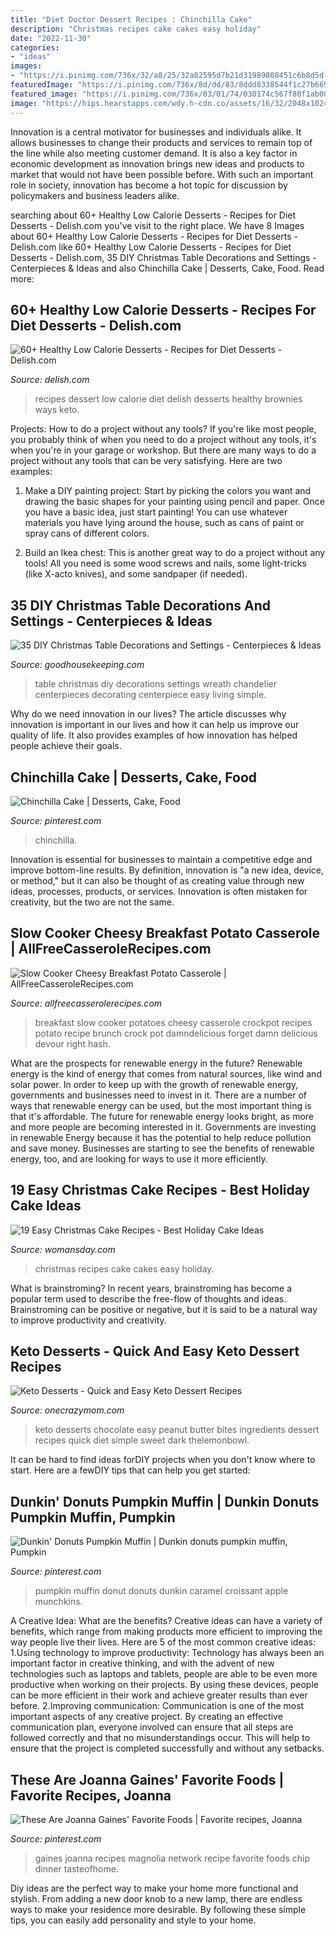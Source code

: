 ```yaml
---
title: "Diet Doctor Dessert Recipes : Chinchilla Cake"
description: "Christmas recipes cake cakes easy holiday"
date: "2022-11-30"
categories:
- "ideas"
images:
- "https://i.pinimg.com/736x/32/a8/25/32a82595d7b21d31989808451c6b8d5d--dunkin-donuts-caramel-apples.jpg"
featuredImage: "https://i.pinimg.com/736x/8d/dd/83/8ddd8338544f1c27b6699096f9c5ddb4.jpg"
featured_image: "https://i.pinimg.com/736x/03/01/74/030174c567f80f1ab009556115c685bc.jpg"
image: "https://hips.hearstapps.com/wdy.h-cdn.co/assets/16/32/2048x1024/landscape-1470950406-picmonkey-collage-45.jpg?resize=1200:*"
---
```



Innovation is a central motivator for businesses and individuals alike. It allows businesses to change their products and services to remain top of the line while also meeting customer demand. It is also a key factor in economic development as innovation brings new ideas and products to market that would not have been possible before. With such an important role in society, innovation has become a hot topic for discussion by policymakers and business leaders alike.

	

		
searching about 60+ Healthy Low Calorie Desserts - Recipes for Diet Desserts - Delish.com you've visit to the right place. We have 8 Images about 60+ Healthy Low Calorie Desserts - Recipes for Diet Desserts - Delish.com like 60+ Healthy Low Calorie Desserts - Recipes for Diet Desserts - Delish.com, 35 DIY Christmas Table Decorations and Settings - Centerpieces &amp; Ideas and also Chinchilla Cake | Desserts, Cake, Food. Read more:
		
    
## 60+ Healthy Low Calorie Desserts - Recipes For Diet Desserts - Delish.com

<img loading=lazy src="http://del.h-cdn.co/assets/18/10/1520446150-delish-keto-bronwies-pin-2.jpg" onerror="this.onerror=null;this.src='https://tse2.mm.bing.net/th?id=OIP.OnszOQ0liwR8UTsmPYSIQAHaLG&amp;pid=15.1';" alt="60+ Healthy Low Calorie Desserts - Recipes for Diet Desserts - Delish.com">

_Source: delish.com_

>recipes dessert low calorie diet delish desserts healthy brownies ways keto. 

	

Projects: How to do a project without any tools?
If you're like most people, you probably think of when you need to do a project without any tools, it's when you're in your garage or workshop. But there are many ways to do a project without any tools that can be very satisfying. Here are two examples: 
1. Make a DIY painting project: Start by picking the colors you want and drawing the basic shapes for your painting using pencil and paper. Once you have a basic idea, just start painting! You can use whatever materials you have lying around the house, such as cans of paint or spray cans of different colors. 

2. Build an Ikea chest: This is another great way to do a project without any tools! All you need is some wood screws and nails, some light-tricks (like X-acto knives), and some sandpaper (if needed).

    
## 35 DIY Christmas Table Decorations And Settings - Centerpieces &amp; Ideas

<img loading=lazy src="http://ghk.h-cdn.co/assets/16/46/wreath-chandelier.jpg" onerror="this.onerror=null;this.src='https://tse1.mm.bing.net/th?id=OIP.MmFboUHovSJqoBbNbVCL3QHaLF&amp;pid=15.1';" alt="35 DIY Christmas Table Decorations and Settings - Centerpieces &amp; Ideas">

_Source: goodhousekeeping.com_

>table christmas diy decorations settings wreath chandelier centerpieces decorating centerpiece easy living simple. 

	

Why do we need innovation in our lives?
The article discusses why innovation is important in our lives and how it can help us improve our quality of life. It also provides examples of how innovation has helped people achieve their goals.

    
## Chinchilla Cake | Desserts, Cake, Food

<img loading=lazy src="https://i.pinimg.com/736x/8d/dd/83/8ddd8338544f1c27b6699096f9c5ddb4.jpg" onerror="this.onerror=null;this.src='https://tse4.mm.bing.net/th?id=OIP.jFWnI9FNc9Vucv_qr3ArKQHaJ3&amp;pid=15.1';" alt="Chinchilla Cake | Desserts, Cake, Food">

_Source: pinterest.com_

>chinchilla. 

	

Innovation is essential for businesses to maintain a competitive edge and improve bottom-line results. By definition, innovation is "a new idea, device, or method," but it can also be thought of as creating value through new ideas, processes, products, or services. Innovation is often mistaken for creativity, but the two are not the same.

    
## Slow Cooker Cheesy Breakfast Potato Casserole | AllFreeCasseroleRecipes.com

<img loading=lazy src="https://d2droglu4qf8st.cloudfront.net/2016/01/250173/Slow-Cooker-Cheesy-Breakfast-Potato-Casserole_ExtraLarge800_ID-1352312.jpg?v=1352312" onerror="this.onerror=null;this.src='https://tse1.mm.bing.net/th?id=OIP.4fb92FYtpfP2X5_L1vY1mAHaLH&amp;pid=15.1';" alt="Slow Cooker Cheesy Breakfast Potato Casserole | AllFreeCasseroleRecipes.com">

_Source: allfreecasserolerecipes.com_

>breakfast slow cooker potatoes cheesy casserole crockpot recipes potato recipe brunch crock pot damndelicious forget damn delicious devour right hash. 

	

What are the prospects for renewable energy in the future?
Renewable energy is the kind of energy that comes from natural sources, like wind and solar power. In order to keep up with the growth of renewable energy, governments and businesses need to invest in it. There are a number of ways that renewable energy can be used, but the most important thing is that it's affordable. 
The future for renewable energy looks bright, as more and more people are becoming interested in it. Governments are investing in renewable Energy because it has the potential to help reduce pollution and save money. Businesses are starting to see the benefits of renewable energy, too, and are looking for ways to use it more efficiently.

    
## 19 Easy Christmas Cake Recipes - Best Holiday Cake Ideas

<img loading=lazy src="https://hips.hearstapps.com/wdy.h-cdn.co/assets/16/32/2048x1024/landscape-1470950406-picmonkey-collage-45.jpg?resize=1200:*" onerror="this.onerror=null;this.src='https://tse4.mm.bing.net/th?id=OIP.BxUzFk6vw_lkjWEPZ7YylgHaDt&amp;pid=15.1';" alt="19 Easy Christmas Cake Recipes - Best Holiday Cake Ideas">

_Source: womansday.com_

>christmas recipes cake cakes easy holiday. 

	

What is brainstroming?
In recent years, brainstroming has become a popular term used to describe the free-flow of thoughts and ideas. Brainstroming can be positive or negative, but it is said to be a natural way to improve productivity and creativity.

    
## Keto Desserts - Quick And Easy Keto Dessert Recipes

<img loading=lazy src="https://www.onecrazymom.com/wp-content/uploads/2018/06/4-Ingredients-Peanut-Butter-Chocolate-Bites_preview.jpeg" onerror="this.onerror=null;this.src='https://tse2.mm.bing.net/th?id=OIP.FWdYDvQvisgbuglRhqHOuwHaLH&amp;pid=15.1';" alt="Keto Desserts - Quick and Easy Keto Dessert Recipes">

_Source: onecrazymom.com_

>keto desserts chocolate easy peanut butter bites ingredients dessert recipes quick diet simple sweet dark thelemonbowl. 

	

It can be hard to find ideas forDIY projects when you don't know where to start. Here are a fewDIY tips that can help you get started: 

    
## Dunkin&#039; Donuts Pumpkin Muffin | Dunkin Donuts Pumpkin Muffin, Pumpkin

<img loading=lazy src="https://i.pinimg.com/736x/32/a8/25/32a82595d7b21d31989808451c6b8d5d--dunkin-donuts-caramel-apples.jpg" onerror="this.onerror=null;this.src='https://tse3.mm.bing.net/th?id=OIP.xKgyf8ilTbkjeeVsZf5zqAHaLG&amp;pid=15.1';" alt="Dunkin&#039; Donuts Pumpkin Muffin | Dunkin donuts pumpkin muffin, Pumpkin">

_Source: pinterest.com_

>pumpkin muffin donut donuts dunkin caramel croissant apple munchkins. 

	

A Creative Idea: What are the benefits?
Creative ideas can have a variety of benefits, which range from making products more efficient to improving the way people live their lives. Here are 5 of the most common creative ideas: 
1.Using technology to improve productivity: Technology has always been an important factor in creative thinking, and with the advent of new technologies such as laptops and tablets, people are able to be even more productive when working on their projects. By using these devices, people can be more efficient in their work and achieve greater results than ever before. 
 2.Improving communication: Communication is one of the most important aspects of any creative project. By creating an effective communication plan, everyone involved can ensure that all steps are followed correctly and that no misunderstandings occur. This will help to ensure that the project is completed successfully and without any setbacks. 
 
    
## These Are Joanna Gaines&#039; Favorite Foods | Favorite Recipes, Joanna

<img loading=lazy src="https://i.pinimg.com/736x/03/01/74/030174c567f80f1ab009556115c685bc.jpg" onerror="this.onerror=null;this.src='https://tse4.mm.bing.net/th?id=OIP.EjRO9qriksPgSKUSbBQxIwHaUv&amp;pid=15.1';" alt="These Are Joanna Gaines&#039; Favorite Foods | Favorite recipes, Joanna">

_Source: pinterest.com_

>gaines joanna recipes magnolia network recipe favorite foods chip dinner tasteofhome. 

	

Diy ideas are the perfect way to make your home more functional and stylish. From adding a new door knob to a new lamp, there are endless ways to make your residence more desirable. By following these simple tips, you can easily add personality and style to your home.


